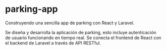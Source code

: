 # parking-app
Construyendo una sencilla app de parking con React y Laravel.

Se diseña y desarrolla la aplicación de parking, esto incluye autenticación de usuario funcionando en tiempo real.
Se conecta el frontend de React con el backend de Laravel a través de API RESTful.
